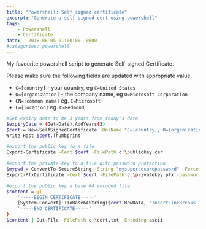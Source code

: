 ```yaml
---
title: "Powershell: Self signed certificate"
excerpt: "Generate a self signed cert using powershell"
tags: 
    - Powershell
    - Certificate`
date:   2018-08-05 01:00:00 -0600
#categories: powershell
---
```


My favourite powershell script to generate Self-signed Certificate.

Please make sure the following fields are updated with appropriate value.
* `C=[country]` - your country, eg `C=United States`
* `O=[organization]` - the company name, eg `O=Microsoft Corporation`
* `CN=[common name]` eg. `C=Microsoft`
* `L=[location]` eg. `C=Redmond`,

```bash
#Set expiry date to be 3 years from today's date
$expiryDate = (Get-Date).AddYears(3) 
$cert = New-SelfSignedCertificate -DnsName "C=[country], O=[organization], CN=[common name], L=[location]" -CertStoreLocation "cert:\LocalMachine\My" -notafter $expiryDate
Write-Host $cert.Thumbprint

#export the public key to a file
Export-Certificate -Cert $cert -FilePath c:\publickey.cer

#export the private key to a file with password protection
$mypwd = ConvertTo-SecureString -String "mysupersecurepassword" -Force -AsPlainText
Export-PfxCertificate -Cert $cert -FilePath c:\privatekey.pfx -password $mypwd

#export the public key a base 64 encoded file
$content = @(
    '-----BEGIN CERTIFICATE-----'
    [System.Convert]::ToBase64String($cert.RawData, 'InsertLineBreaks')
    '-----END CERTIFICATE-----'
)
$content | Out-File -FilePath c:\cert.txt -Encoding ascii
```
